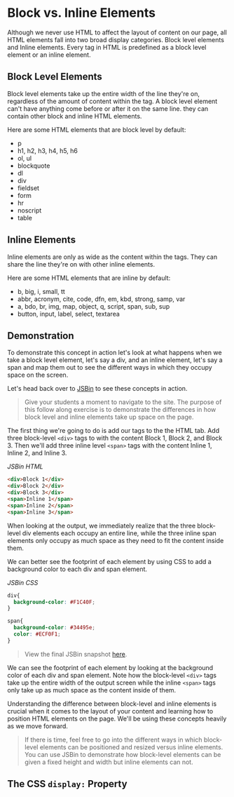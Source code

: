 # Block vs. Inline Elements

Although we never use HTML to affect the layout of content on our page, all HTML elements fall into two broad display categories. Block level elements and Inline elements. Every tag in HTML is predefined as a block level element or an inline element.

## Block Level Elements
Block level elements take up the entire width of the line they're on, regardless of the amount of content within the tag. A block level element can't have anything come before or after it on the same line. they can contain other block and inline HTML elements.

Here are some HTML elements that are block level by default:
  * p
  * h1, h2, h3, h4, h5, h6
  * ol, ul
  * blockquote
  * dl
  * div
  * fieldset
  * form
  * hr
  * noscript
  * table

## Inline Elements
Inline elements are only as wide as the content within the tags. They can share the line they're on with other inline elements.

Here are some HTML elements that are inline by default:
  * b, big, i, small, tt
  * abbr, acronym, cite, code, dfn, em, kbd, strong, samp, var
  * a, bdo, br, img, map, object, q, script, span, sub, sup
  * button, input, label, select, textarea

## Demonstration
To demonstrate this concept in action let's look at what happens when we take a block level element, let's say a div, and an inline element, let's say a span and map them out to see the different ways in which they occupy space on the screen.

Let's head back over to [JSBin](http://jsbin.com/ "JSBin") to see these concepts in action.

>Give your students a moment to navigate to the site. The purpose of this follow along exercise is to demonstrate the differences in how block level and inline elements take up space on the page.

The first thing we're going to do is add our tags to the the HTML tab. Add three block-level `<div>` tags to with the content Block 1, Block 2, and Block 3. Then we'll add three inline level `<span>` tags with the content Inline 1, Inline 2, and Inline 3.

*JSBin HTML*
```HTML
<div>Block 1</div>
<div>Block 2</div>
<div>Block 3</div>
<span>Inline 1</span>
<span>Inline 2</span>
<span>Inline 3</span>
```

When looking at the output, we immediately realize that the three block-level div elements each occupy an entire line, while the three inline span elements only occupy as much space as they need to fit the content inside them.

We can better see the footprint of each element by using CSS to add a background color to each div and span element.

*JSBin CSS*
```CSS
div{
  background-color: #F1C40F;
}

span{
  background-color: #34495e;
  color: #ECF0F1;
}
```

>View the final JSBin snapshot [here](http://jsbin.com/cosozu/11/edit?html,css,output "Final JSBin Snapshot").

We can see the footprint of each element by looking at the background color of each div and span element. Note how the block-level `<div>` tags take up the entire width of the output screen while the inline `<span>` tags only take up as much space as the content inside of them.

Understanding the difference between block-level and inline elements is crucial when it comes to the layout of your content and learning how to position HTML elements on the page. We'll be using these concepts heavily as we move forward.

>If there is time, feel free to go into the different ways in which block-level elements can be positioned and resized versus inline elements. You can use JSBin to demonstrate how block-level elements can be given a fixed height and width but inline elements can not.

## The CSS `display:` Property
